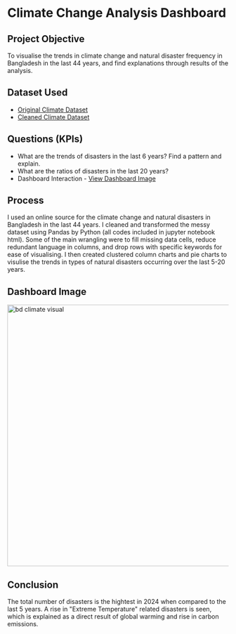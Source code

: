 # Climate Change Analysis Dashboard
## Project Objective 
To visualise the trends in climate change and natural disaster frequency in Bangladesh in the last 44 years, and find explanations through results of the analysis.

## Dataset Used
- <a href="https://github.com/shaoshaooo/CLimate-Change-Analysis-of-Bangladesh/blob/main/original_Climate-related_Disasters_Frequency.csv">Original Climate Dataset</a>
- <a href="https://github.com/shaoshaooo/CLimate-Change-Analysis-of-Bangladesh/blob/main/cleaned%20climate%20data%20to%20analyse.xlsx">Cleaned Climate Dataset</a>

## Questions (KPIs)
- What are the trends of disasters in the last 6 years? Find a pattern and explain.
- What are the ratios of disasters in the last 20 years?
- Dashboard Interaction - <a href = "https://github.com/shaoshaooo/CLimate-Change-Analysis-of-Bangladesh/blob/main/bd%20climate%20visual.png"> View Dashboard Image </a>
  
##  Process
I used an online source for the climate change and natural disasters in Bangladesh in the last 44 years. I cleaned and transformed the messy dataset using Pandas by Python (all codes included in jupyter notebook html). Some of the main wrangling were to fill missing data cells, reduce redundant language in columns, and drop rows with specific keywords for ease of visualising. I then created clustered column charts and pie charts to visulise the trends in types of natural disasters occurring over the last 5-20 years. 
  
## Dashboard Image
<img width="596" alt="bd climate visual" src="https://github.com/user-attachments/assets/7ceba58f-c71a-49f1-bf19-0f6a0cf49040" />

## Conclusion
The total number of disasters is the hightest in 2024 when compared to the last 5 years. A rise in "Extreme Temperature" related disasters is seen, which is explained as a direct result of global warming and rise in carbon emissions.


